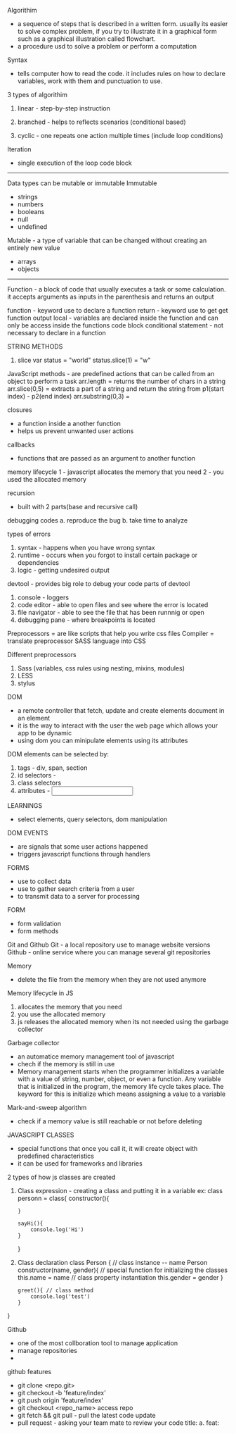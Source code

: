 Algorithim

- a sequence of steps that is described in a written form. usually its easier to solve complex problem, if you try to illustrate it in a graphical form such as a graphical illustration called flowchart.
- a procedure usd to solve a problem or perform a computation

Syntax

- tells computer how to read the code. it includes rules on how to declare variables, work with them and punctuation to use.

3 types of algorithim

1. linear - step-by-step instruction
2. branched - helps to reflects scenarios
   (conditional based)

3. cyclic - one repeats one action multiple times
   (include loop conditions)

Iteration

- single execution of the loop code block

---

Data types can be mutable or immutable
Immutable

- strings
- numbers
- booleans
- null
- undefined

Mutable - a type of variable that can be changed without creating an entirely new value

- arrays
- objects

---

Function - a block of code that usually executes a task or some calculation. it accepts arguments as inputs in the parenthesis
and returns an output

function - keyword use to declare a function
return - keyword use to get get function output
local - variables are declared inside the function and can only be access inside the functions code block
conditional statement - not necessary to declare in a function

STRING METHODS

1. slice
   var status = "world"
   status.slice(1) = "w"

JavaScript methods - are predefined actions that can be called from an object to perform a task
arr.length = returns the number of chars in a string
arr.slice(0,5) = extracts a part of a string and return the string from p1(start index) - p2(end index)
arr.substring(0,3) =

closures

- a function inside a another function
- helps us prevent unwanted user actions

callbacks

- functions that are passed as an argument to another function

memory lifecycle
1 - javascript allocates the memory that you need
2 - you used the allocated memory

recursion

- built with 2 parts(base and recursive call)

debugging codes
a. reproduce the bug
b. take time to analyze

types of errors

1. syntax - happens when you have wrong syntax
2. runtime - occurs when you forgot to install certain package or dependencies
3. logic - getting undesired output

devtool - provides big role to debug your code
parts of devtool

1. console - loggers
2. code editor - able to open files and see where the error is located
3. file navigator - able to see the file that has been runnnig or open
4. debugging pane - where breakpoints is located

Preprocessors = are like scripts that help you write css files
Compiler = translate preprocessor SASS language into CSS

Different preprocessors

1. Sass (variables, css rules using nesting, mixins, modules)
2. LESS
3. stylus

DOM

- a remote controller that fetch, update and create elements document in an element
- it is the way to interact with the user the web page which allows your app to be dynamic
- using dom you can minipulate elements using its attributes

DOM elements can be selected by:

1. tags - div, span, section
2. id selectors -
3. class selectors
4. attributes - <input type="text">

LEARNINGS

- select elements, query selectors, dom manipulation

DOM EVENTS

- are signals that some user actions happened
- triggers javascript functions through handlers

FORMS

- use to collect data
- use to gather search criteria from a user
- to transmit data to a server for processing

FORM

- form validation
- form methods

Git and Github
Git - a local repository use to manage website versions
Github - online service where you can manage several git repositories

Memory

- delete the file from the memory when they are not used anymore

Memory lifecycle in JS

1. allocates the memory that you need
2. you use the allocated memory
3. js releases the allocated memory when its not needed using the garbage collector

Garbage collector

- an automatice memory management tool of javascript
- chech if the memory is still in use
- Memory management starts when the programmer initializes a variable with a value of string, number, object, or even a function. Any variable that is initialized in the program, the memory life cycle takes place. The keyword for this is initialize which means assigning a value to a variable

Mark-and-sweep algorithm

- check if a memory value is still reachable or not before deleting

JAVASCRIPT CLASSES

- special functions that once you call it, it will create object with predefined characteristics
- it can be used for frameworks and libraries

2 types of how js classes are created

1.  Class expression - creating a class and putting it in a variable
    ex:
    class personn = class{
    constructor(){

        }

        sayHi(){
            console.log('Hi')
        }

    }

2.  Class declaration
    class Person { // class instance -- name Person
    constructor(name, gender){ // special function for
    initializing the classes
    this.name = name // class property instantiation
    this.gender = gender
    }

        greet(){ // class method
            console.log('test')
        }

}

Github

- one of the most collboration tool to manage application
- manage repositories
-

github features

- git clone <repo.git>
- git checkout -b 'feature/index'
- git push origin 'feature/index'
- git checkout <repo_name> access repo
- git fetch && git pull - pull the latest code update
- pull request - asking your team mate to review your code
  title:
  a. feat: <title> - for feature
  b. fix: <title> - for resolving bugs
  c. chore: <title> - code cleanup or refactor
- merge pull request
  a. create a merge commit - merge repo from pull request
  b. squash and merge - automatically delete all merge branch to main
